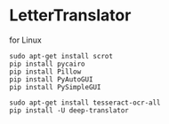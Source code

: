 # LetterTranslator

for Linux
```
sudo apt-get install scrot
pip install pycairo
pip install Pillow
pip install PyAutoGUI
pip install PySimpleGUI

sudo apt-get install tesseract-ocr-all
pip install -U deep-translator
```
